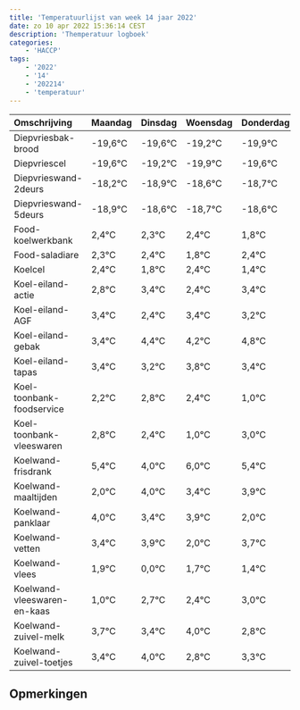 ```yaml
---
title: 'Temperatuurlijst van week 14 jaar 2022'
date: zo 10 apr 2022 15:36:14 CEST
description: 'Themperatuur logboek'
categories:
    - 'HACCP'
tags:
    - '2022'
    - '14'
    - '202214'
    - 'temperatuur'
---
```

|Omschrijving|Maandag|Dinsdag|Woensdag|Donderdag|Vrijdag|Zaterdag|Zondag|
|:---|:---|:---|:---|:---|:---|:---|:---|
|Diepvriesbak-brood|-19,6°C|-19,6°C|-19,2°C|-19,9°C|-19,6°C|-19,7°C|-19,6°C|
|Diepvriescel|-19,6°C|-19,2°C|-19,9°C|-19,6°C|-19,7°C|-19,6°C|-20,2°C|
|Diepvrieswand-2deurs|-18,2°C|-18,9°C|-18,6°C|-18,7°C|-18,6°C|-19,2°C|-18,6°C|
|Diepvrieswand-5deurs|-18,9°C|-18,6°C|-18,7°C|-18,6°C|-19,2°C|-18,6°C|-19,6°C|
|Food-koelwerkbank|2,4°C|2,3°C|2,4°C|1,8°C|2,4°C|1,4°C|2,4°C|
|Food-saladiare|2,3°C|2,4°C|1,8°C|2,4°C|1,4°C|2,4°C|2,2°C|
|Koelcel|2,4°C|1,8°C|2,4°C|1,4°C|2,4°C|2,2°C|2,8°C|
|Koel-eiland-actie|2,8°C|3,4°C|2,4°C|3,4°C|3,2°C|3,8°C|3,4°C|
|Koel-eiland-AGF|3,4°C|2,4°C|3,4°C|3,2°C|3,8°C|3,4°C|2,0°C|
|Koel-eiland-gebak|3,4°C|4,4°C|4,2°C|4,8°C|4,4°C|3,0°C|5,0°C|
|Koel-eiland-tapas|3,4°C|3,2°C|3,8°C|3,4°C|2,0°C|4,0°C|3,4°C|
|Koel-toonbank-foodservice|2,2°C|2,8°C|2,4°C|1,0°C|3,0°C|2,4°C|2,9°C|
|Koel-toonbank-vleeswaren|2,8°C|2,4°C|1,0°C|3,0°C|2,4°C|2,9°C|1,0°C|
|Koelwand-frisdrank|5,4°C|4,0°C|6,0°C|5,4°C|5,9°C|4,0°C|5,7°C|
|Koelwand-maaltijden|2,0°C|4,0°C|3,4°C|3,9°C|2,0°C|3,7°C|3,4°C|
|Koelwand-panklaar|4,0°C|3,4°C|3,9°C|2,0°C|3,7°C|3,4°C|4,0°C|
|Koelwand-vetten|3,4°C|3,9°C|2,0°C|3,7°C|3,4°C|4,0°C|2,8°C|
|Koelwand-vlees|1,9°C|0,0°C|1,7°C|1,4°C|2,0°C|0,8°C|1,3°C|
|Koelwand-vleeswaren-en-kaas|1,0°C|2,7°C|2,4°C|3,0°C|1,8°C|2,3°C|2,4°C|
|Koelwand-zuivel-melk|3,7°C|3,4°C|4,0°C|2,8°C|3,3°C|3,4°C|3,1°C|
|Koelwand-zuivel-toetjes|3,4°C|4,0°C|2,8°C|3,3°C|3,4°C|3,1°C|2,4°C|

## Opmerkingen


